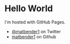 # Hello World
I'm hosted with GitHub Pages.
* <a href="https://twitter.com/matbender1" rel="me">@matbender1</a> on Twitter
* <a href="https://github.com/matbender" rel="me">matbender1</a> on Github

